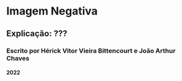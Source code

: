 # Imagem Negativa
## Explicação: ???

### Escrito por Hérick Vitor Vieira Bittencourt e João Arthur Chaves
#### 2022
